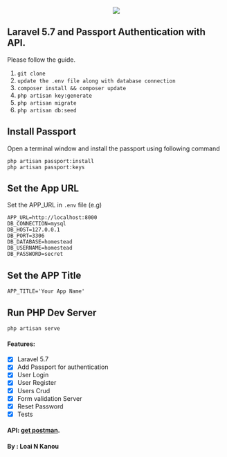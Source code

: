 <p align="center"><img src="https://laravel.com/assets/img/components/logo-laravel.svg"></p>

## Laravel 5.7 and Passport Authentication with API.

Please follow the guide.

1. `git clone`
2. `update the .env file along with database connection`
3. `composer install && composer update`
4. `php artisan key:generate`
5. `php artisan migrate`
6. `php artisan db:seed`

## Install Passport
Open a terminal window and install the passport using following command

 ```
 php artisan passport:install
 php artisan passport:keys
 ```

## Set the App URL
Set the APP_URL in `.env` file (e.g)

```
APP_URL=http://localhost:8000
DB_CONNECTION=mysql
DB_HOST=127.0.0.1
DB_PORT=3306
DB_DATABASE=homestead
DB_USERNAME=homestead
DB_PASSWORD=secret
```

## Set the APP Title
```
APP_TITLE='Your App Name'
```

## Run PHP Dev Server

```
php artisan serve
```

#### Features:
- [x] Laravel 5.7
- [x] Add Passport for authentication
- [x] User Login
- [x] User Register
- [x] Users Crud
- [x] Form validation Server
- [x] Reset Password
- [x] Tests

#### API: [get postman](https://documenter.getpostman.com/view/2408327/RzZ7kygd).

#### By : Loai N Kanou